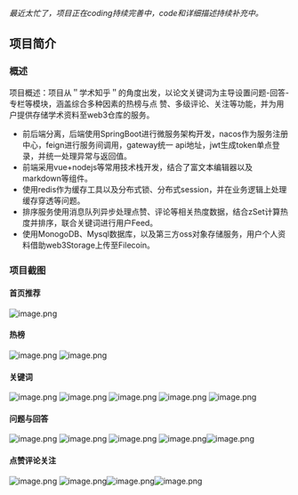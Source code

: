 _最近太忙了，项目正在coding持续完善中，code和详细描述持续补充中。_
## 项目简介
### 概述
项目概述：项目从＂学术知乎＂的角度出发，以论文关键词为主导设置问题-回答-专栏等模块，涵盖综合多种因素的热榜与点 赞、多级评论、关注等功能，并为用户提供存储学术资料至web3仓库的服务。

- 前后端分离，后端使用SpringBoot进行微服务架构开发，nacos作为服务注册中心，feign进行服务间调用，gateway统一 api地址，jwt生成token单点登录，并统一处理异常与返回值。 
- 前端采用vue+nodejs等常用技术栈开发，结合了富文本编辑器以及markdown等组件。 
- 使用redis作为缓存工具以及分布式锁、分布式session，并在业务逻辑上处理缓存穿透等问题。 
- 排序服务使用消息队列异步处理点赞、评论等相关热度数据，结合zSet计算热度并排序，联合关键词进行用户Feed。 
- 使用MonogoDB、Mysql数据库，以及第三方oss对象存储服务，用户个人资料借助web3Storage上传至Filecoin。  
### 项目截图
#### 首页推荐
![image.png](https://cdn.nlark.com/yuque/0/2023/png/26756779/1679539784066-73804e36-1221-4379-8f73-1979880a2be5.png#averageHue=%23f5f4f3&clientId=u900c32ba-08df-4&from=paste&height=305&id=u3e1b9c5e&name=image.png&originHeight=1272&originWidth=1971&originalType=binary&ratio=2.0625&rotation=0&showTitle=false&size=340385&status=done&style=none&taskId=u5c7f990a-b8bb-46ca-9bb3-9a1272c8e95&title=&width=473.06060791015625)
#### 热榜
![image.png](https://cdn.nlark.com/yuque/0/2023/png/26756779/1679539830727-a3332f3d-daa6-4ed3-98a5-5aae8fcd52e6.png#averageHue=%23efeeed&clientId=u900c32ba-08df-4&from=paste&height=338&id=u8edeaa17&name=image.png&originHeight=1286&originWidth=1964&originalType=binary&ratio=2.0625&rotation=0&showTitle=false&size=563601&status=done&style=none&taskId=ud0ffe044-112b-467d-a12c-f751bcf08c3&title=&width=516.0606079101562)
![image.png](https://cdn.nlark.com/yuque/0/2023/png/26756779/1679539861552-8699fa7e-5c61-46dd-abb6-a60d839732a7.png#averageHue=%23f0eeed&clientId=u900c32ba-08df-4&from=paste&height=230&id=u12ce970c&name=image.png&originHeight=707&originWidth=1953&originalType=binary&ratio=2.0625&rotation=0&showTitle=false&size=258474&status=done&style=none&taskId=u6016925b-697b-49ae-a28c-196472c7f7e&title=&width=636.0606079101562)

#### 关键词
![image.png](https://cdn.nlark.com/yuque/0/2023/png/26756779/1679540254809-db1431b6-99ce-4495-92c9-9820f98d50dc.png#averageHue=%23f1f0ef&clientId=u900c32ba-08df-4&from=paste&height=244&id=ueae95d84&name=image.png&originHeight=503&originWidth=1316&originalType=binary&ratio=2.0625&rotation=0&showTitle=false&size=127306&status=done&style=none&taskId=u8b3ba58c-9daa-42b3-8651-1f84eed86c1&title=&width=638.060606060606)
![image.png](https://cdn.nlark.com/yuque/0/2023/png/26756779/1679539886705-8f73c902-c7a6-4a09-8d44-61c0cf99cf1b.png#averageHue=%23fdfdfd&clientId=u900c32ba-08df-4&from=paste&height=250&id=u9c94a6f9&name=image.png&originHeight=516&originWidth=549&originalType=binary&ratio=2.0625&rotation=0&showTitle=false&size=23409&status=done&style=none&taskId=ud171a0dd-cc8f-4321-8eeb-ff95e200935&title=&width=266.1818181818182)
![image.png](https://cdn.nlark.com/yuque/0/2023/png/26756779/1679539909700-d1b5b079-8a78-4073-9c4a-043ca639f8cf.png#averageHue=%23fbfafa&clientId=u900c32ba-08df-4&from=paste&height=308&id=u0309eea0&name=image.png&originHeight=1184&originWidth=2083&originalType=binary&ratio=2.0625&rotation=0&showTitle=false&size=262131&status=done&style=none&taskId=u14958e9d-f192-40f1-83a6-0509cae2a90&title=&width=542.0606079101562)
![image.png](https://cdn.nlark.com/yuque/0/2023/png/26756779/1679539945952-8f8cd8a7-562b-46d4-8132-df54aa2f6985.png#averageHue=%23f8f8f7&clientId=u900c32ba-08df-4&from=paste&height=673&id=u9315a53b&name=image.png&originHeight=2115&originWidth=1489&originalType=binary&ratio=2.0625&rotation=0&showTitle=false&size=358110&status=done&style=none&taskId=ue34e165b-2868-4f60-8432-d10ecaf9fcf&title=&width=473.93939208984375)
![image.png](https://cdn.nlark.com/yuque/0/2023/png/26756779/1679539992741-e79ec8c1-aa22-4398-9e11-4806636326b2.png#averageHue=%23f5f3f1&clientId=u900c32ba-08df-4&from=paste&height=967&id=u7eda5c93&name=image.png&originHeight=2220&originWidth=1254&originalType=binary&ratio=2.0625&rotation=0&showTitle=false&size=270044&status=done&style=none&taskId=u720f8c19-50f8-43a4-8f8b-7f5dfae6d3a&title=&width=546)
#### 问题与回答
![image.png](https://cdn.nlark.com/yuque/0/2023/png/26756779/1679540037576-8d569efe-1d55-428d-b606-bd6bba426a3d.png#averageHue=%23e3e3e3&clientId=u900c32ba-08df-4&from=paste&height=359&id=u46c6658c&name=image.png&originHeight=1301&originWidth=1944&originalType=binary&ratio=2.0625&rotation=0&showTitle=false&size=108348&status=done&style=none&taskId=uca60a511-ee0e-44fb-938d-88410ac14f2&title=&width=537.0606079101562)
![image.png](https://cdn.nlark.com/yuque/0/2023/png/26756779/1679540069150-e9f4c287-ea6f-4790-b9d9-799fbc3b112e.png#averageHue=%23f7f6f6&clientId=u900c32ba-08df-4&from=paste&height=372&id=u083f1286&name=image.png&originHeight=1223&originWidth=1856&originalType=binary&ratio=2.0625&rotation=0&showTitle=false&size=299012&status=done&style=none&taskId=u19211067-ec9b-48ae-b8cc-069894a081c&title=&width=564.0606079101562)
![image.png](https://cdn.nlark.com/yuque/0/2023/png/26756779/1679540087078-033750af-e3bb-4d2e-86cc-00b9c15b8223.png#averageHue=%23d5d5d5&clientId=u900c32ba-08df-4&from=paste&height=341&id=u445e32ed&name=image.png&originHeight=1153&originWidth=1710&originalType=binary&ratio=2.0625&rotation=0&showTitle=false&size=174400&status=done&style=none&taskId=ubfdd2b50-3a22-44e0-a284-453f23c054a&title=&width=505.06060791015625)
![image.png](https://cdn.nlark.com/yuque/0/2023/png/26756779/1679540100312-66d09706-c0e3-4285-ab9a-355e96437e1e.png#averageHue=%23e5d4b8&clientId=u900c32ba-08df-4&from=paste&height=48&id=ue7f68438&name=image.png&originHeight=98&originWidth=790&originalType=binary&ratio=2.0625&rotation=0&showTitle=false&size=9664&status=done&style=none&taskId=u776974c1-3d44-417f-b07f-69bff7e85e4&title=&width=383.030303030303)![image.png](https://cdn.nlark.com/yuque/0/2023/png/26756779/1679540125415-f75b1582-4e7b-4895-b537-5eb97e78e4bc.png#averageHue=%23faf9f9&clientId=u900c32ba-08df-4&from=paste&height=2256&id=u27ec2769&name=image.png&originHeight=5138&originWidth=1464&originalType=binary&ratio=2.0625&rotation=0&showTitle=false&size=1130027&status=done&style=none&taskId=ueddbea59-d755-465f-a7d3-9eaa91e51f8&title=&width=642.8181762695312)
#### 点赞评论关注
![image.png](https://cdn.nlark.com/yuque/0/2023/png/26756779/1679540180771-76aa82b3-a9ab-427e-b5a8-e1098997bcbc.png#averageHue=%23fefdfd&clientId=u900c32ba-08df-4&from=paste&height=435&id=u300a906e&name=image.png&originHeight=1210&originWidth=1184&originalType=binary&ratio=2.0625&rotation=0&showTitle=false&size=93308&status=done&style=none&taskId=ud2485a14-48db-41f2-8edb-901c7b3ed63&title=&width=426.06060791015625)
![image.png](https://cdn.nlark.com/yuque/0/2023/png/26756779/1679540193669-dd1de1da-f832-49f4-b6eb-ddf342e4a34c.png#averageHue=%23faebd4&clientId=u900c32ba-08df-4&from=paste&height=48&id=u1056e158&name=image.png&originHeight=123&originWidth=134&originalType=binary&ratio=2.0625&rotation=0&showTitle=false&size=3048&status=done&style=none&taskId=u3ee6fb38-7d5f-4a50-9e3d-559502dc83c&title=&width=51.96969795227051)![image.png](https://cdn.nlark.com/yuque/0/2023/png/26756779/1679540225177-a978caa6-5ba7-490e-b181-d3a21235b071.png#averageHue=%23f4f9ff&clientId=u900c32ba-08df-4&from=paste&height=43&id=u2e5bc354&name=image.png&originHeight=88&originWidth=129&originalType=binary&ratio=2.0625&rotation=0&showTitle=false&size=1773&status=done&style=none&taskId=u0fa24816-7b67-4c57-92ad-f9ca9dbc6fb&title=&width=62.54545454545455)![image.png](https://cdn.nlark.com/yuque/0/2023/png/26756779/1679540235479-0c08382a-993d-4d79-8c05-6437c90c0999.png#averageHue=%23fcfce5&clientId=u900c32ba-08df-4&from=paste&height=53&id=u46b186bf&name=image.png&originHeight=110&originWidth=213&originalType=binary&ratio=2.0625&rotation=0&showTitle=false&size=4203&status=done&style=none&taskId=u1e6f3001-7f74-47bf-8d14-ac09f598045&title=&width=103.27272727272727)
